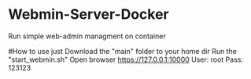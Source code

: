 # Webmin-Server-Docker
Run simple web-admin managment on container

#How to use
just Download the "main" folder to your home dir
Run the "start_webmin.sh"
Open browser https://127.0.0.1:10000 
User: root
Pass: 123123
